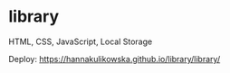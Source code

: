 # library
HTML, CSS, JavaScript, Local Storage

Deploy: https://hannakulikowska.github.io/library/library/
